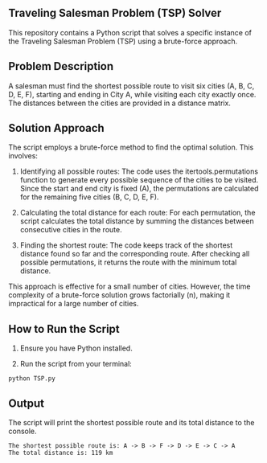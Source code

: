 ## Traveling Salesman Problem (TSP) Solver

This repository contains a Python script that solves a specific instance of the Traveling Salesman Problem (TSP) using a brute-force approach.

## Problem Description

A salesman must find the shortest possible route to visit six cities (A, B, C, D, E, F), starting and ending in City A, while visiting each city exactly once. The distances between the cities are provided in a distance matrix.

## Solution Approach

The script employs a brute-force method to find the optimal solution. This involves:

1. Identifying all possible routes: The code uses the itertools.permutations function to generate every possible sequence of the cities to be visited. Since the start and end city is fixed (A), the permutations are calculated for the remaining five cities (B, C, D, E, F).

2. Calculating the total distance for each route: For each permutation, the script calculates the total distance by summing the distances between consecutive cities in the route.

3. Finding the shortest route: The code keeps track of the shortest distance found so far and the corresponding route. After checking all possible permutations, it returns the route with the minimum total distance.

This approach is effective for a small number of cities. However, the time complexity of a brute-force solution grows factorially (n), making it impractical for a large number of cities.

## How to Run the Script

1. Ensure you have Python installed.

2. Run the script from your terminal:

```
python TSP.py
```

## Output

The script will print the shortest possible route and its total distance to the console.

```
The shortest possible route is: A -> B -> F -> D -> E -> C -> A
The total distance is: 119 km
```
